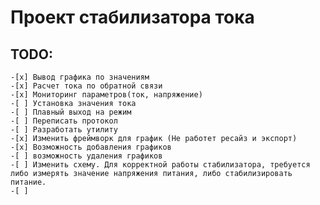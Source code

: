 # Проект стабилизатора тока



## TODO:
    -[x] Вывод графика по значениям
    -[x] Расчет тока по обратной связи
    -[x] Мониторинг параметров(ток, напряжение)
    -[ ] Установка значения тока
    -[ ] Плавный выход на режим
    -[ ] Переписать протокол
    -[ ] Разработать утилиту
    -[x] Изменить фреймворк для график (Не работет ресайз и экспорт)
    -[x] Возможность добавления графиков
    -[ ] возможность удаления графиков
    -[ ] Изменить схему. Для корректной работы стабилизатора, требуется либо измерять значение напряжения питания, либо стабилизировать питание. 
    -[ ] 
    
